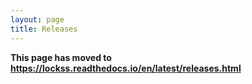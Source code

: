 ```yaml
---
layout: page
title: Releases
---
```


**This page has moved to <https://lockss.readthedocs.io/en/latest/releases.html>**
